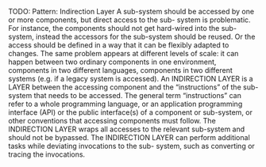TODO: Pattern: Indirection Layer
A sub-system should be accessed by one or more components, but direct access to the sub-
system is problematic. For instance, the components should not get hard-wired into the sub-
system, instead the accessors for the sub-system should be reused. Or the access should be
defined in a way that it can be flexibly adapted to changes. The same problem appears at
different levels of scale: it can happen between two ordinary components in one environment,
components in two different languages, components in two different systems (e.g. if a legacy
system is accessed).
An INDIRECTION LAYER is a LAYER between the accessing component and the “instructions”
of the sub-system that needs to be accessed. The general term “instructions” can refer to a whole programming language, or an application programming interface (API) or the public interface(s)
of a component or sub-system, or other conventions that accessing components must follow. The
INDIRECTION LAYER wraps all accesses to the relevant sub-system and should not be bypassed.
The INDIRECTION LAYER can perform additional tasks while deviating invocations to the sub-
system, such as converting or tracing the invocations.